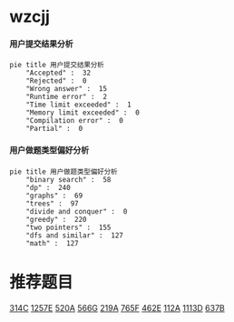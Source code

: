 # wzcjj

<!-- tabs:start -->



#### **用户提交结果分析**

```mermaid
pie title 用户提交结果分析
    "Accepted" :  32
    "Rejected" :  0
    "Wrong answer" :  15
    "Runtime error" :  2
    "Time limit exceeded" :  1
    "Memory limit exceeded" :  0
    "Compilation error" :  0
    "Partial" :  0
```

#### **用户做题类型偏好分析**

```mermaid
pie title 用户做题类型偏好分析
    "binary search" :  58
    "dp" :  240
    "graphs" :  69
    "trees" :  97
    "divide and conquer" :  0
    "greedy" :  220
    "two pointers" :  155
    "dfs and similar" :  127
    "math" :  127
```



<!-- tabs:end -->
# 推荐题目
[314C](https://codeforces.com/contest/314/problem/C)
[1257E](https://codeforces.com/contest/1257/problem/E)
[520A](https://codeforces.com/contest/520/problem/A)
[566G](https://codeforces.com/contest/566/problem/G)
[219A](https://codeforces.com/contest/219/problem/A)
[765F](https://codeforces.com/contest/765/problem/F)
[462E](https://codeforces.com/contest/462/problem/E)
[112A](https://codeforces.com/contest/112/problem/A)
[1113D](https://codeforces.com/contest/1113/problem/D)
[637B](https://codeforces.com/contest/637/problem/B)
